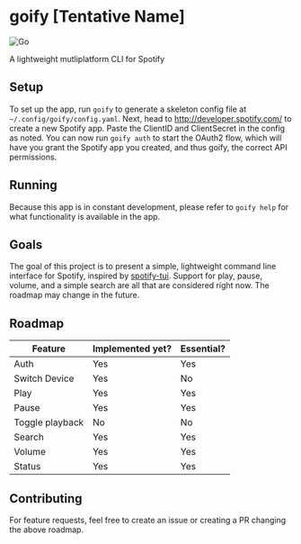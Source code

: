 # goify [Tentative Name]

![Go](https://github.com/dvdmuckle/goify/workflows/Go/badge.svg?branch=master)

A lightweight mutliplatform CLI for Spotify

## Setup

To set up the app, run `goify` to generate a skeleton config file at `~/.config/goify/config.yaml`. Next, head to <http://developer.spotify.com/> to create a new Spotify app. Paste the ClientID and ClientSecret in the config as noted. You can now run `goify auth` to start the OAuth2 flow, which will have you grant the Spotify app you created, and thus goify, the correct API permissions.

## Running

Because this app is in constant development, please refer to `goify help` for what functionality is available in the app.

## Goals

The goal of this project is to present a simple, lightweight command line interface for Spotify, inspired by [spotify-tui](https://github.com/Rigellute/spotify-tui). Support for play, pause, volume, and a simple search are all that are considered right now. The roadmap may change in the future.

## Roadmap

| Feature | Implemented yet? | Essential? |
|---------|------------------|------------|
| Auth | Yes | Yes |
| Switch Device | Yes | No |
| Play | Yes | Yes |
| Pause | Yes | Yes |
| Toggle playback | No | No |
| Search | Yes | Yes |
| Volume | Yes | Yes |
| Status | Yes | Yes |

## Contributing

For feature requests, feel free to create an issue or creating a PR changing the above roadmap.

